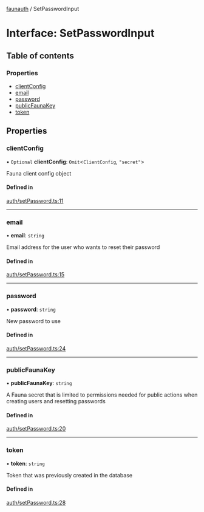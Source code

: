 [faunauth](../index.md) / SetPasswordInput

# Interface: SetPasswordInput

## Table of contents

### Properties

- [clientConfig](SetPasswordInput.md#clientconfig)
- [email](SetPasswordInput.md#email)
- [password](SetPasswordInput.md#password)
- [publicFaunaKey](SetPasswordInput.md#publicfaunakey)
- [token](SetPasswordInput.md#token)

## Properties

### clientConfig

• `Optional` **clientConfig**: `Omit`<`ClientConfig`, ``"secret"``\>

Fauna client config object

#### Defined in

[auth/setPassword.ts:11](https://github.com/alexnitta/faunauth/blob/0b7b1e9/src/auth/setPassword.ts#L11)

___

### email

• **email**: `string`

Email address for the user who wants to reset their password

#### Defined in

[auth/setPassword.ts:15](https://github.com/alexnitta/faunauth/blob/0b7b1e9/src/auth/setPassword.ts#L15)

___

### password

• **password**: `string`

New password to use

#### Defined in

[auth/setPassword.ts:24](https://github.com/alexnitta/faunauth/blob/0b7b1e9/src/auth/setPassword.ts#L24)

___

### publicFaunaKey

• **publicFaunaKey**: `string`

A Fauna secret that is limited to permissions needed for public actions when creating users
and resetting passwords

#### Defined in

[auth/setPassword.ts:20](https://github.com/alexnitta/faunauth/blob/0b7b1e9/src/auth/setPassword.ts#L20)

___

### token

• **token**: `string`

Token that was previously created in the database

#### Defined in

[auth/setPassword.ts:28](https://github.com/alexnitta/faunauth/blob/0b7b1e9/src/auth/setPassword.ts#L28)
